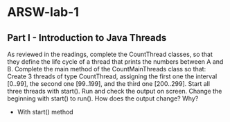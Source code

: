# ARSW-lab-1

## Part I - Introduction to Java Threads
As reviewed in the readings, complete the CountThread classes, so that they define the life cycle of a thread that prints the numbers between A and B. 
Complete the main method of the CountMainThreads class so that: 
Create 3 threads of type CountThread, assigning the first one the interval [0..99], the second one [99..199], and the third one [200..299]. 
Start all three threads with start(). 
Run and check the output on screen. 
Change the beginning with start() to run(). How does the output change? Why?
  - With start() method  

